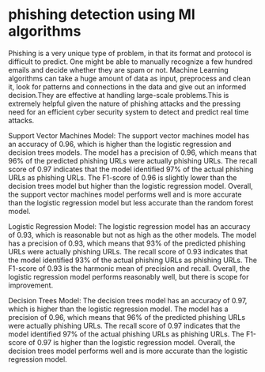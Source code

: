 # phishing detection using Ml algorithms
Phishing is a very unique type of problem, in that its format and protocol is difficult to predict. One might be able to manually recognize a few hundred emails and decide whether they are spam or not. 
Machine Learning algorithms can take a huge amount of data as input, preprocess and clean it, look for patterns and connections in the data and give out an informed decision.They are effective at handling large-scale problems.This is extremely helpful given the nature of phishing attacks and the pressing need for an efficient cyber security system to detect and predict real time attacks. 

Support Vector Machines Model:
The support vector machines model has an accuracy of 0.96, which is higher than the logistic regression and decision trees models. The model has a precision of 0.96, which means that 96% of the predicted phishing URLs were actually phishing URLs. The recall score of 0.97 indicates that the model identified 97% of the actual phishing URLs as phishing URLs. The F1-score of 0.96 is slightly lower than the decision trees model but higher than the logistic regression model. Overall, the support vector machines model performs well and is more accurate than the logistic regression model but less accurate than the random forest model.

Logistic Regression Model:
The logistic regression model has an accuracy of 0.93, which is reasonable but not as high as the other models. The model has a precision of 0.93, which means that 93% of the predicted phishing URLs were actually phishing URLs. The recall score of 0.93 indicates that the model identified 93% of the actual phishing URLs as phishing URLs. The F1-score of 0.93 is the harmonic mean of precision and recall. Overall, the logistic regression model performs reasonably well, but there is scope for improvement.

Decision Trees Model:
The decision trees model has an accuracy of 0.97, which is higher than the logistic regression model. The model has a precision of 0.96, which means that 96% of the predicted phishing URLs were actually phishing URLs. The recall score of 0.97 indicates that the model identified 97% of the actual phishing URLs as phishing URLs. The F1-score of 0.97 is higher than the logistic regression model. Overall, the decision trees model performs well and is more accurate than the logistic regression model.


